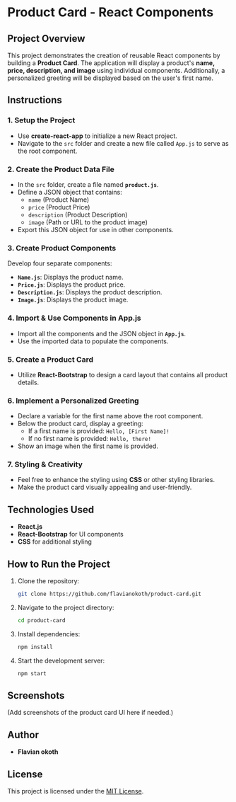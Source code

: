 # Product Card - React Components

## Project Overview
This project demonstrates the creation of reusable React components by building a **Product Card**. The application will display a product's **name, price, description, and image** using individual components. Additionally, a personalized greeting will be displayed based on the user's first name.

## Instructions

### 1. Setup the Project
- Use **create-react-app** to initialize a new React project.
- Navigate to the `src` folder and create a new file called `App.js` to serve as the root component.

### 2. Create the Product Data File
- In the `src` folder, create a file named **`product.js`**.
- Define a JSON object that contains:
  - `name` (Product Name)
  - `price` (Product Price)
  - `description` (Product Description)
  - `image` (Path or URL to the product image)
- Export this JSON object for use in other components.

### 3. Create Product Components
Develop four separate components:
- **`Name.js`**: Displays the product name.
- **`Price.js`**: Displays the product price.
- **`Description.js`**: Displays the product description.
- **`Image.js`**: Displays the product image.

### 4. Import & Use Components in App.js
- Import all the components and the JSON object in **`App.js`**.
- Use the imported data to populate the components.

### 5. Create a Product Card
- Utilize **React-Bootstrap** to design a card layout that contains all product details.

### 6. Implement a Personalized Greeting
- Declare a variable for the first name above the root component.
- Below the product card, display a greeting:
  - If a first name is provided: `Hello, [First Name]!`
  - If no first name is provided: `Hello, there!`
- Show an image when the first name is provided.

### 7. Styling & Creativity
- Feel free to enhance the styling using **CSS** or other styling libraries.
- Make the product card visually appealing and user-friendly.

## Technologies Used
- **React.js**
- **React-Bootstrap** for UI components
- **CSS** for additional styling

## How to Run the Project
1. Clone the repository:
   ```sh
   git clone https://github.com/flavianokoth/product-card.git
   ```
2. Navigate to the project directory:
   ```sh
   cd product-card
   ```
3. Install dependencies:
   ```sh
   npm install
   ```
4. Start the development server:
   ```sh
   npm start
   ```

## Screenshots
(Add screenshots of the product card UI here if needed.)

## Author
- **Flavian okoth**

## License
This project is licensed under the [MIT License](LICENSE).

